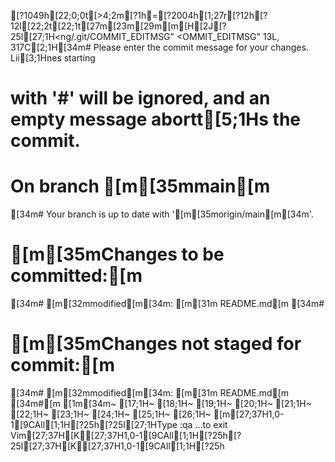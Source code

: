 [?1049h[22;0;0t[>4;2m[?1h=[?2004h[1;27r[?12h[?12l[22;2t[22;1t[27m[23m[29m[m[H[2J[?25l[27;1H<ng/.git/COMMIT_EDITMSG"<OMMIT_EDITMSG" 13L, 317C[2;1H[34m# Please enter the commit message for your changes. Lii[3;1Hnes starting
# with '#' will be ignored, and an empty message abortt[5;1Hs the commit.
#
# On branch [m[35mmain[m
[34m# Your branch is up to date with '[m[35morigin/main[m[34m'.
#
# [m[35mChanges to be committed:[m
[34m#       [m[32mmodified[m[34m: [m[31m  README.md[m
[34m#
# [m[35mChanges not staged for commit:[m
[34m#       [m[32mmodified[m[34m: [m[31m  README.md[m
[34m#[m
[1m[34m~                                                     [17;1H~                                                     [18;1H~                                                     [19;1H~                                                     [20;1H~                                                     [21;1H~                                                     [22;1H~                                                     [23;1H~                                                     [24;1H~                                                     [25;1H~                                                     [26;1H~                                                     [m[27;37H1,0-1[9CAll[1;1H[?25h[?25l[27;1HType  :qa  ...to exit Vim[27;37H[K[27;37H1,0-1[9CAll[1;1H[?25h[?25l[27;37H[K[27;37H1,0-1[9CAll[1;1H[?25h